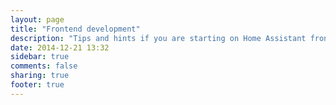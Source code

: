 ```yaml
---
layout: page
title: "Frontend development"
description: "Tips and hints if you are starting on Home Assistant frontend development"
date: 2014-12-21 13:32
sidebar: true
comments: false
sharing: true
footer: true
---
```


<script>
window.location = 'https://developers.home-assistant.io/docs/en/frontend_index.html';
</script>